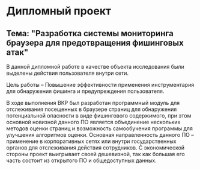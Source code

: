 # Дипломный проект
## Тема: "Разработка системы мониторинга браузера для предотвращения фишинговых атак"  
В данной дипломной работе в качестве объекта исследования были выделены действия пользователя внутри сети.

Цель работы – Повышение эффективности применения инструментария для обнаружения фишинга и предупреждения пользователя.

В ходе выполнения ВКР был разработан программный модуль для отслеживания посещенных в браузере страниц для обнаружения потенциальной опасности в виде фишингового содержимого, при этом основной новизной данного ПО является объединение нескольких методов оценки страниц и возможность самообучения программы для улучшения алгоритмов оценки. Основная направленность данного ПО – применение в корпоративных сетях или внутри государственных органов для отслеживания действия сотрудников. С экономической стороны проект выигрывает своей дешевизной, так как большая его часть состоит из открытого ПО и общедоступных данных.
